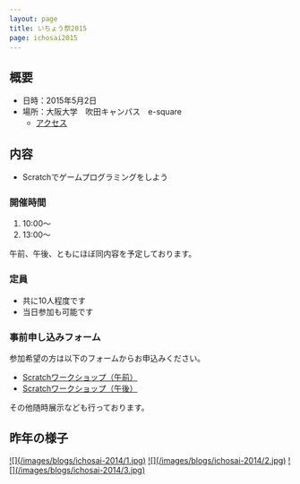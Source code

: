 ```yaml
---
layout: page
title: いちょう祭2015
page: ichosai2015
---
```


## 概要

- 日時：2015年5月2日
- 場所：大阪大学　吹田キャンパス　e-square
    - [アクセス](http://e2handai.jp/access)

## 内容

- Scratchでゲームプログラミングをしよう

### 開催時間

1. 10:00～
2. 13:00～

午前、午後、ともにほぼ同内容を予定しております。

### 定員

- 共に10人程度です
- 当日参加も可能です

### 事前申し込みフォーム

参加希望の方は以下のフォームからお申込みください。

- [Scratchワークショップ（午前）](http://kyokuri.doorkeeper.jp/events/23823)
- [Scratchワークショップ（午後）](http://kyokuri.doorkeeper.jp/events/23824)

その他随時展示なども行っております。

## 昨年の様子

<div class="gallery">
  <a href="/images/blogs/ichosai-2014/1.jpg">![](/images/blogs/ichosai-2014/1.jpg)</a>
  <a href="/images/blogs/ichosai-2014/2.jpg">![](/images/blogs/ichosai-2014/2.jpg)</a>
  <a href="/images/blogs/ichosai-2014/3.jpg">![](/images/blogs/ichosai-2014/3.jpg)</a>
</div>
